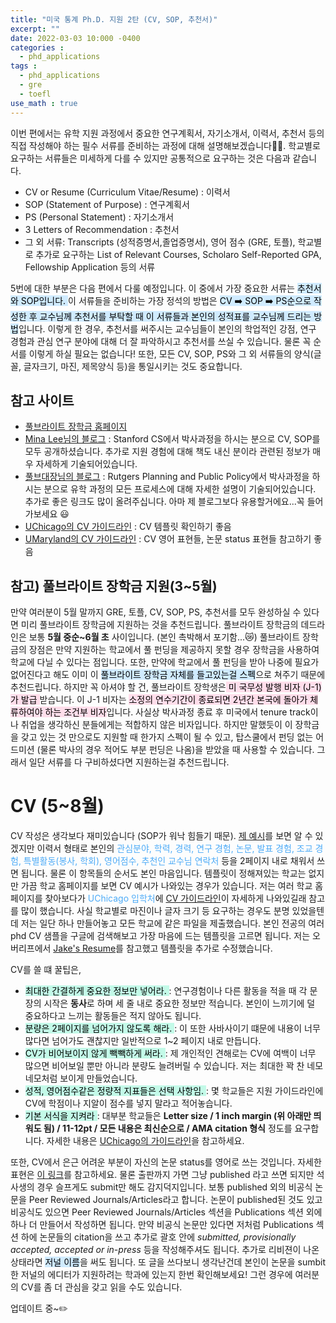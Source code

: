 ```yaml
---
title: "미국 통계 Ph.D. 지원 2탄 (CV, SOP, 추천서)"
excerpt: ""
date: 2022-03-03 10:000 -0400
categories :
  - phd_applications
tags :
  - phd_applications
  - gre
  - toefl
use_math : true
---
```


이번 편에서는 유학 지원 과정에서 중요한 연구계획서, 자기소개서, 이력서, 추천서 등의 직접 작성해야 하는 필수 서류를 준비하는 과정에 대해 설명해보겠습니다:ok_woman:. 학교별로 요구하는 서류들은 미세하게 다를 수 있지만 공통적으로 요구하는 것은 다음과 같습니다.

- CV or Resume (Curriculum Vitae/Resume) : 이력서
- SOP (Statement of Purpose) : 연구계획서
- PS (Personal Statement) : 자기소개서
-  3 Letters of Recommendation : 추천서
- 그 외 서류: Transcripts (성적증명서,졸업증명서), 영어 점수 (GRE, 토플), 학교별로 추가로 요구하는 List of Relevant Courses, Scholaro Self-Reported GPA, Fellowship Application 등의 서류


5번에 대한 부분은 다음 편에서 다룰 예정입니다. 이 중에서 가장 중요한 서류는 <mark style='background-color: #d0ebff'>추천서와 SOP입니다. </mark> 이 서류들을 준비하는 가장 정석의 방법은 <mark style='background-color: #d0ebff'> CV :arrow_right: SOP :arrow_right: PS순으로 작성한 후 교수님께 추천서를 부탁할 때 이 서류들과 본인의 성적표를 교수님께 드리는 방법</mark>입니다.  이렇게 한 경우, 추천서를 써주시는 교수님들이 본인의 학업적인 강점, 연구 경험과 관심 연구 분야에 대해 더 잘 파악하시고 추천서를 쓰실 수 있습니다. 물론 꼭 순서를 이렇게 하실 필요는 없습니다! 또한, 모든 CV, SOP, PS와 그 외 서류들의 양식(글꼴, 글자크기, 마진, 제목양식 등)을 통일시키는 것도 중요합니다. 

## 참고 사이트
- [풀브라이트 장학금 홈페이지](https://www.fulbright.or.kr/grant/graduate/)
- [Mina Lee님의 블로그](https://minalee.info/) : Stanford CS에서 박사과정을 하시는 분으로 CV, SOP를 모두 공개하셨습니다. 추가로 지원 경험에 대해 책도 내신 분이라 관련된 정보가 매우 자세하게 기술되어있습니다. 
- [풀브대장님의 블로그](https://yoursopcoach.tistory.com/category/%EA%BF%80%ED%8C%81%EA%B3%BC%20%EC%9E%90%EB%A3%8C%EA%B3%B5%EC%9C%A0%20%28%ED%92%80%EB%B8%8C%EB%8C%80%EC%9E%A5%29) : Rutgers Planning and Public Policy에서 박사과정을 하시는 분으로 유학 과정의 모든 프로세스에 대해 자세한 설명이 기술되어있습니다. 추가로 좋은 링크도 많이 올려주십니다. 아마 제 블로그보다 유용할거에요...꼭 들어가보세요 :smiley:
- [UChicago의 CV 가이드라인](https://grad.uchicago.edu/wp-content/uploads/2018/07/General-CV-Presentation.pdf) : CV 템플릿 확인하기 좋음
- [UMaryland의 CV 가이드라인](https://www.medschool.umaryland.edu/osa/residency-application-manual-/cv-preparation-tips/) : CV 영어 표현들, 논문 status 표현들 참고하기 좋음


## 참고) 풀브라이트 장학금 지원(3~5월)
만약 여러분이 5월 말까지 GRE, 토플, CV, SOP, PS, 추천서를 모두 완성하실 수 있다면 미리 풀브라이트 장학금에 지원하는 것을 추천드립니다. 풀브라이트 장학금의 데드라인은 보통 **5월 중순~6월 초** 사이입니다. (본인 촉박해서 포기함...:crying_cat_face:) 풀브라이트 장학금의 장점은 만약 지원하는 학교에서 풀 펀딩을 제공하지 못할 경우 장학금을 사용하여 학교에 다닐 수 있다는 점입니다. 또한, 만약에 학교에서 풀 펀딩을 받아 나중에 필요가 없어진다고 해도 이미 이 <mark style='background-color: #d0ebff'>풀브라이트 장학금 자체를 들고있는걸 스펙</mark>으로 쳐주기 때문에 추천드립니다. 하지만 꼭 아셔야 할 건, 풀브라이트 장학생은<mark style='background-color: #ffdeeb'> 미 국무성 발행 비자 (J-1)가 발급 </mark>받습니다. 이 J-1 비자는 <mark style='background-color: #ffdeeb'> 소정의 연수기간이 종료되면 2년간 본국에 돌아가 체류하여야 하는 조건부 비자</mark>입니다. 사실상 박사과정 종료 후 미국에서 tenure track이나 취업을 생각하신 분들에게는 적합하지 않은 비자입니다. 하지만 말했듯이 이 장학금을 갖고 있는 것 만으로도 지원할 때 한가지 스펙이 될 수 있고,  탑스쿨에서 펀딩 없는 어드미션 (물론 박사의 경우 적어도 부분 펀딩은 나옴)을 받았을 때 사용할 수 있습니다. 그래서 일단 서류를 다 구비하셨다면 지원하는걸 추천드립니다. 


# CV (5~8월)
CV 작성은 생각보다 재미있습니다 (SOP가 워낙 힘들기 때문). [제 예시](https://kelseyj3411.github.io/assets/CV/CV_yeojinjung.pdf)를 보면 알 수 있겠지만 이력서 형태로 본인의 <font color='#4dabf7'> 관심분야, 학력, 경력, 연구 경험, 논문, 발표 경험, 조교 경험, 특별활동(봉사, 학회), 영어점수, 추천인 교수님 연락처</font> 등을 2페이지 내로 채워서 쓰면 됩니다. 물론 이 항목들의 순서도 본인 마음입니다. 템플릿이 정해져있는 학교는 없지만 가끔 학교 홈페이지를 보면 CV 예시가 나와있는 경우가 있습니다. 저는 여러 학교 홈페이지를 찾아보다가 <font color='#4dabf7'>UChicago 입학처</font>에 [CV 가이드라인](https://grad.uchicago.edu/wp-content/uploads/2018/07/General-CV-Presentation.pdf)이 자세하게 나와있길래 참고를 많이 했습니다. 사실 학교별로 마진이나 글자 크기 등 요구하는 경우도 분명 있었을텐데 저는 일단 하나 만들어놓고 모든 학교에 같은 파일을 제출했습니다. 본인 전공의 여러 phd CV 샘플을 구글에 검색해보고 가장 마음에 드는 템플릿을 고르면 됩니다. 저는 오버리프에서 [Jake's Resume](https://ko.overleaf.com/latex/templates/jakes-resume/syzfjbzwjncs)를 참고했고 템플릿을 추가로 수정했습니다. 

CV를 쓸 떄 꿀팁은,

- <mark style='background-color: #c3fae8'>최대한 간결하게 중요한 정보만 넣어라. </mark> : 연구경험이나 다른 활동을 적을 때 각 문장의 시작은 **동사**로 하며 세 줄 내로 중요한 정보만 적습니다. 본인이 느끼기에 덜 중요하다고 느끼는 활동들은 적지 않아도 됩니다. 
- <mark style='background-color: #c3fae8'>분량은 2페이지를 넘어가지 않도록 해라. </mark> : 이 또한 사바사이기 떄문에 내용이 너무 많다면 넘어가도 괜찮지만 일반적으로 1~2 페이지 내로 만듭니다.
- <mark style='background-color: #c3fae8'>CV가 비어보이지 않게 빽빽하게 써라. </mark> : 제 개인적인 견해로는 CV에 여백이 너무 많으면 비어보일 뿐만 아니라 분량도 늘려버릴 수 있습니다. 저는 최대한 꽉 찬 네모네모처럼 보이게 만들었습니다.
- <mark style='background-color: #c3fae8'> 성적, 영어점수같은 정량적 지표들은 선택 사항임. </mark> : 몇 학교들은 지원 가이드라인에 CV에 학점이나 지알이 점수를 넣지 말라고 적어놓습니다.
- <mark style='background-color: #c3fae8'> 기본 서식을 지켜라 </mark> : 대부분 학교들은 **Letter size / 1 inch margin (위 아래만 띄워도 됨) / 11-12pt / 모든 내용은 최신순으로 / AMA citation 형식** 정도를 요구합니다. 자세한 내용은 [UChicago의 가이드라인](https://grad.uchicago.edu/wp-content/uploads/2018/07/General-CV-Presentation.pdf)을 참고하세요. 


또한, CV에서 은근 어려운 부분이 자신의 논문 status를 영어로 쓰는 것입니다. 자세한 표현은 [이 링크](https://www.medschool.umaryland.edu/osa/residency-application-manual-/cv-preparation-tips/)를 참고하세요. 물론 출판까지 가면 그냥 published 라고 쓰면 되지만 석사생의 경우 슬프게도 submit만 해도 감지덕지입니다. 보통 published 외의 비공식 논문을 Peer Reviewed Journals/Articles라고 합니다. 논문이 published된 것도 있고 비공식도 있으면 Peer Reviewed Journals/Articles 섹션을 Publications 섹션 외에 하나 더 만들어서 작성하면 됩니다. 만약 비공식 논문만 있다면 저처럼 Publications 섹션 하에 논문들의 citation을 쓰고 추가로 괄호 안에 _submitted, provisionally accepted, accepted or in-press_ 등을 작성해주셔도 됩니다. 추가로 리비젼이 나온 상태라면 <mark style='background-color: #d0ebff'>저널 이름</mark>을 써도 됩니다. 또 글을 쓰다보니 생각난건데 본인이 논문을 sumbit한 저널의 에디터가 지원하려는 학과에 있는지 한번 확인해보세요! 그런 경우에 여러분의 CV를 좀 더 관심을 갖고 읽을 수도 있습니다.



업데이트 중~:pencil2:
